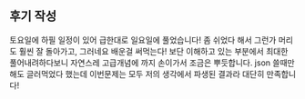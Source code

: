 ## 후기 작성

토요일에 하필 일정이 있어 급한대로 일요일에 풀었습니다!
좀 쉬었다 해서 그런가 머리도 훨씬 잘 돌아가고, 그러네요
배운걸 써먹는다! 보단 이해하고 있는 부분에서 최대한 풀어내려하다보니 자연스레
고급개념에 까지 손이가서 조금은 뿌듯합니다.
json 쓸때만 해도 글러먹었다 했는데 이번문제는 모두 저의 생각에서 파생된 결과라
대단히 만족합니다!